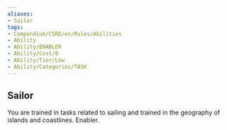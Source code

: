 ```yaml
---
aliases:
- Sailor
tags:
- Compendium/CSRD/en/Rules/Abilities
- Ability
- Ability/ENABLER
- Ability/Cost/0
- Ability/Tier/Low
- Ability/Categories/TASK
---
```


  
## Sailor  
You are trained in tasks related to sailing and trained in the geography of islands and coastlines. Enabler. 